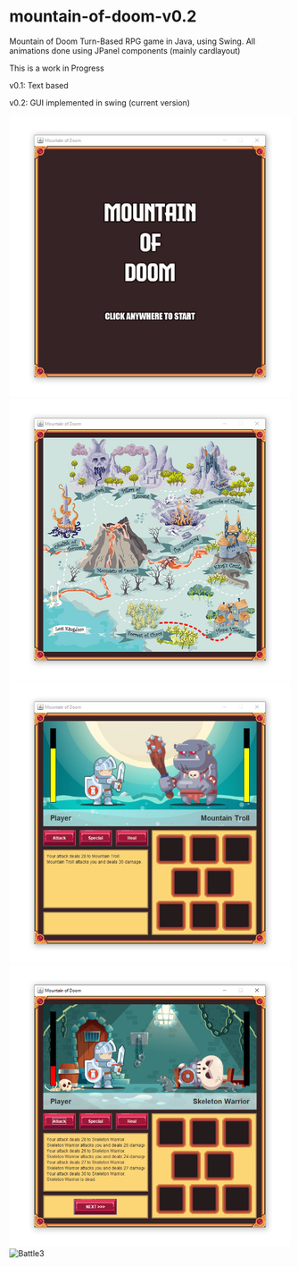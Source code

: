 # mountain-of-doom-v0.2
Mountain of Doom
Turn-Based RPG game in Java, using Swing. All animations done using JPanel components (mainly cardlayout)

This is a work in Progress

v0.1: Text based 

v0.2: GUI implemented in swing (current version)

![Title](/src/assets/readme_pics_01_title.jpg)
![Map](/src/assets/readme_pics_02_map.jpg)
![Battle1](/src/assets/readme_pics_03_battle1.jpg)
![Battle2](/src/assets/readme_pics_04_battle2.jpg)
![Battle3](/rsrc/assets/eadme_pics_05_battle3.jpg)

